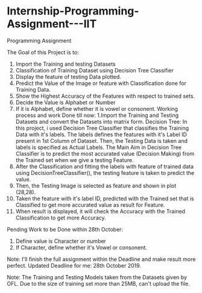# Internship-Programming-Assignment---IIT
Programming Assignment

The Goal of this Project is to:
  1. Import the Training and testing Datasets
  2. Classification of Training Dataset using Decision Tree Classifier
  3. Display the feature of testing Data plotted.
  4. Predict the Value of the Image or feature with Classification done for Training Data.
  5. Show the Highest Accuracy of the Features with respect to trained sets.
  6. Decide the Value is Alphabet or Number
  7. If it is Alphabet, define whether it is vowel or consonent.
Working process and work Done till now:
  1.Import the Training and Testing Datasets and convert the Datasets into matrix form.
  Decision Tree:
    In this project, i used Decision Tree Classifier that classifies the Training Data with it's labels. The labels defines the features         with it's Label ID present in 1st Column of Dataset. Then, the Testing Data is taken and labels is specified as Actual Labels.
    The Main Aim in Decision Tree Classifier is to predict the most accurated value (Decision Making) from the Trained set when we give a       testing Feature.
  2. After the Classification and fitting the labels with feature of trained data using DecisionTreeClassifier(), the testing feature is          taken to predict the value.
  3. Then, the Testing Image is selected as feature and shown in plot (28,28).
  4. Taken the feature with it's label ID, predicted with the Trained set that is Classified to get more accurated value as result for            Feature.
  5. When result is displayed, it will check the Accuracy with the Trained Classification to get more Accuracy.
  
 Pending Work to be Done within 28th October:
 1. Define value is Character or number
 2. If Character, define whether it's Vowel or consonent.
 
 Note: I'll finish the full assignment within the Deadline and make result more perfect. Updated Deadline for me: 28th October 2019.

Note: The Training and Testing Models taken from the Datasets given by OFL. Due to the size of training set more than 25MB, can't upload the file.
